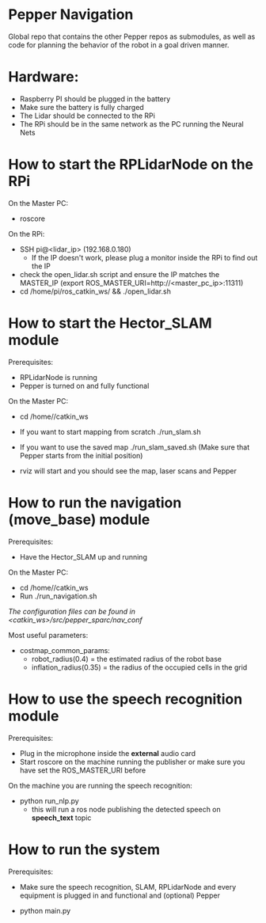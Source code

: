 # Pepper Navigation
Global repo that contains the other Pepper repos as submodules, as well as code for planning the behavior of the robot in a goal driven manner.

# Hardware:
- Raspberry PI should be plugged in the battery
- Make sure the battery is fully charged
- The Lidar should be connected to the RPi
- The RPi should be in the same network as the PC running the Neural Nets

# How to start the RPLidarNode on the RPi
On the Master PC:
- roscore

On the RPi:
- SSH pi@<lidar_ip> (192.168.0.180)
  - If the IP doesn't work, please plug a monitor inside the RPi to find out the IP
- check the open_lidar.sh script and ensure the IP matches the MASTER_IP (export ROS_MASTER_URI=http://<master_pc_ip>:11311)
- cd /home/pi/ros_catkin_ws/ && ./open_lidar.sh

# How to start the Hector_SLAM module
Prerequisites:
- RPLidarNode is running
- Pepper is turned on and fully functional

On the Master PC:
- cd /home/<user>/catkin_ws 

- If you want to start mapping from scratch ./run_slam.sh
- If you want to use the saved map ./run_slam_saved.sh (Make sure that Pepper starts from the initial position)

- rviz will start and you should see the map, laser scans and Pepper

# How to run the navigation (move_base) module
Prerequisites: 
- Have the Hector_SLAM up and running

On the Master PC:
- cd /home//catkin_ws
- Run ./run_navigation.sh 

<i>The configuration files can be found in <catkin_ws>/src/pepper_sparc/nav_conf</i>

Most useful parameters:
- costmap_common_params:
  - robot_radius(0.4) = the estimated radius of the robot base
  - inflation_radius(0.35) = the radius of the occupied cells in the grid

# How to use the speech recognition module
Prerequisites:
- Plug in the microphone inside the <b>external</b> audio card
- Start roscore on the machine running the publisher or make sure you have set the ROS_MASTER_URI before

On the machine you are running the speech recognition:
- python run_nlp.py
  - this will run a ros node publishing the detected speech on <b>speech_text</b> topic

# How to run the system
Prerequisites:
- Make sure the speech recognition, SLAM, RPLidarNode and every equipment is plugged in and functional and (optional) Pepper

- python main.py

